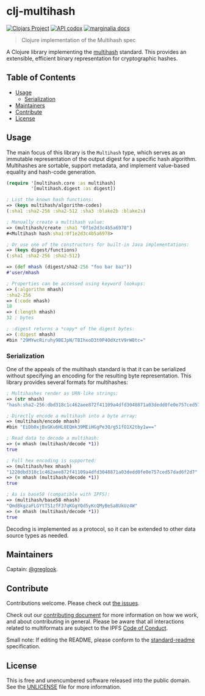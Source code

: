 clj-multihash
=============

[![Clojars Project](https://img.shields.io/clojars/v/co.insilica/clj-multihash.svg)](https://clojars.org/co.insilica/clj-multihash)
[![API codox](https://img.shields.io/badge/doc-API-blue.svg)](https://multiformats.github.io/clj-multihash/api/multihash.core.html)
[![marginalia docs](https://img.shields.io/badge/doc-marginalia-blue.png)](https://multiformats.github.io/clj-multihash/marginalia/uberdoc.html)

> Clojure implementation of the Multihash spec

A Clojure library implementing the
[multihash](https://github.com/multiformats/multihash) standard. This provides an
extensible, efficient binary representation for cryptographic hashes.

## Table of Contents

- [Usage](#usage)
  - [Serialization](#serialization)
- [Maintainers](#maintainers)
- [Contribute](#contribute)
- [License](#license)

## Usage

The main focus of this library is the `Multihash` type, which serves as an
immutable representation of the output digest for a specific hash algorithm.
Multihashes are sortable, support metadata, and implement value-based equality
and hash-code generation.

```clojure
(require '[multihash.core :as multihash]
         '[multihash.digest :as digest])

; List the known hash functions:
=> (keys multihash/algorithm-codes)
(:sha1 :sha2-256 :sha2-512 :sha3 :blake2b :blake2s)

; Manually create a multihash value:
=> (multihash/create :sha1 "0f1e2d3c4b5a6978")
#<Multihash hash:sha1:0f1e2d3c4b5a6978>

; Or use one of the constructors for built-in Java implementations:
=> (keys digest/functions)
(:sha1 :sha2-256 :sha2-512)

=> (def mhash (digest/sha2-256 "foo bar baz"))
#'user/mhash

; Properties can be accessed using keyword lookups:
=> (:algorithm mhash)
:sha2-256
=> (:code mhash)
18
=> (:length mhash)
32 ; bytes

; :digest returns a *copy* of the digest bytes:
=> (:digest mhash)
#bin "29MYwcRiruhy9BEJpN/TBIhxoD3t0P4OdXztV9rW8tc="
```

### Serialization

One of the appeals of the multihash standard is that it can be serialized
without specifying an encoding for the resulting byte representation. This
library provides several formats for multihashes:

```clojure
; Multihashes render as URN-like strings:
=> (str mhash)
"hash:sha2-256:dbd318c1c462aee872f41109a4dfd3048871a03dedd0fe0e757ced57dad6f2d7"

; Directly encode a multihash into a byte array:
=> (multihash/encode mhash)
#bin "EiDb0xjBxGKu6HL0EQmk39MEiHGgPe3Q/g51fO1X2tby1w=="

; Read data to decode a multihash:
=> (= mhash (multihash/decode *1))
true

; Full hex encoding is supported:
=> (multihash/hex mhash)
"1220dbd318c1c462aee872f41109a4dfd3048871a03dedd0fe0e757ced57dad6f2d7"
=> (= mhash (multihash/decode *1))
true

; As is base58 (compatible with IPFS):
=> (multihash/base58 mhash)
"Qmd8kgzaFLGYtTS1zfF37qKGgYQd5yKcQMyBeSa8UkUz4W"
=> (= mhash (multihash/decode *1))
true
```

Decoding is implemented as a protocol, so it can be extended to other data
source types as needed.

## Maintainers

Captain: [@greglook](https://github.com/greglook).

## Contribute

Contributions welcome. Please check out [the issues](https://github.com/multiformats/clj-multihash/issues).

Check out our [contributing document](https://github.com/multiformats/multiformats/blob/master/contributing.md)
for more information on how we work, and about contributing in general. Please
be aware that all interactions related to multiformats are subject to the IPFS
[Code of Conduct](https://github.com/ipfs/community/blob/master/code-of-conduct.md).

Small note: If editing the README, please conform to the
[standard-readme](https://github.com/RichardLitt/standard-readme) specification.

## License

This is free and unencumbered software released into the public domain.
See the [UNLICENSE](UNLICENSE) file for more information.
